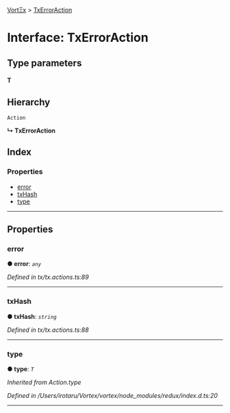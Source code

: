 [VortΞx](../README.md) > [TxErrorAction](../interfaces/txerroraction.md)

# Interface: TxErrorAction

## Type parameters
#### T 
## Hierarchy

 `Action`

**↳ TxErrorAction**

## Index

### Properties

* [error](txerroraction.md#error)
* [txHash](txerroraction.md#txhash)
* [type](txerroraction.md#type)

---

## Properties

<a id="error"></a>

###  error

**● error**: *`any`*

*Defined in tx/tx.actions.ts:89*

___
<a id="txhash"></a>

###  txHash

**● txHash**: *`string`*

*Defined in tx/tx.actions.ts:88*

___
<a id="type"></a>

###  type

**● type**: *`T`*

*Inherited from Action.type*

*Defined in /Users/irotaru/Vortex/vortex/node_modules/redux/index.d.ts:20*

___

